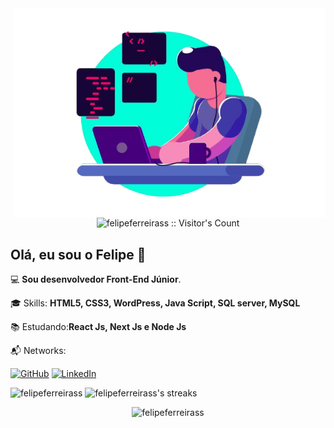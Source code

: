<img src="./img/developer.png" min-width="400px" max-width="500px" width="500px" align="right" alt="Developer">

<p align="center"><img src="https://profile-counter.glitch.me/{felipeferreirass}/count.svg" alt="felipeferreirass :: Visitor's Count" /></p>

<h2 align="left">Olá, eu sou o Felipe 👋</h1>
<p align="left">💻 <strong>Sou desenvolvedor Front-End Júnior</strong>.</p>
<p align="left">🎓 Skills: <strong>HTML5, CSS3, WordPress, Java Script, SQL server, MySQL</strong></p>
<p align="left">📚 Estudando:<strong>React Js, Next Js e Node Js</strong></p>
<p align="left">📬 Networks: </p>

<p align="left">
  <a href="https://github.com/FelipeFerreiraSS"><img src="https://img.shields.io/badge/-GitHub-000?style=flat-square&logo=Github&logoColor=white&link" alt="GitHub"></a>
  <a href="https://www.linkedin.com/in/felipe-ferreira-dev/"><img src="https://img.shields.io/badge/LinkedIn-%230077B5.svg?&style=flat-square&logo=linkedin&logoColor=white" alt="LinkedIn">
  </a>
</p>

<p align="">
<img src="https://github-readme-stats.vercel.app/api?username=felipeferreirass&show_icons=true&theme=dark&hide_border=true&cache_seconds=1800&locale=en" alt="felipeferreirass" height="175"/>
<img src="https://github-readme-streak-stats.herokuapp.com/?user=felipeferreirass&count_private=true&theme=dark&hide_border" alt="felipeferreirass's streaks" height="175"/>
</p>
<p align="center">
<img src="https://github-readme-stats.vercel.app/api/top-langs/?username=felipeferreirass&langs_count=8&theme=dark&hide_border" alt="felipeferreirass" />
</p>

